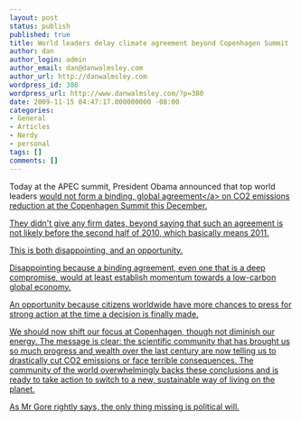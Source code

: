 ```yaml
---
layout: post
status: publish
published: true
title: World leaders delay climate agreement beyond Copenhagen Summit
author: dan
author_login: admin
author_email: dan@danwalmsley.com
author_url: http://danwalmsley.com
wordpress_id: 380
wordpress_url: http://www.danwalmsley.com/?p=380
date: 2009-11-15 04:47:17.000000000 -08:00
categories:
- General
- Articles
- Nerdy
- personal
tags: []
comments: []
---
```

Today at the APEC summit, President Obama announced that top world leaders <a href="http:&#47;&#47;www.nytimes.com&#47;2009&#47;11&#47;15&#47;world&#47;asia&#47;15prexy.html?ref=global-home">would not form a binding, global agreement<&#47;a> on CO2 emissions reduction at the Copenhagen Summit this December.

They didn't give any firm dates, beyond saying that such an agreement is not likely before the second half of 2010, which basically means 2011.

This is both disappointing, and an opportunity.

Disappointing because a binding agreement, even one that is a deep compromise, would at least establish momentum towards a low-carbon global economy.

An opportunity because citizens worldwide have more chances to press for strong action at the time a decision is finally made.

We should now shift our focus at Copenhagen, though not diminish our energy. The message is clear: the scientific community that has brought us so much progress and wealth over the last century are now telling us to drastically cut CO2 emissions or face terrible consequences. The community of the world overwhelmingly backs these conclusions and is ready to take action to switch to a new, sustainable way of living on the planet.

As Mr Gore rightly says, the only thing missing is political will.
